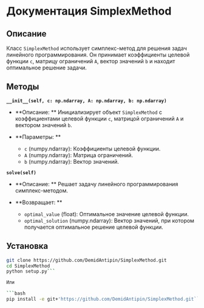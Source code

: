 # Документация SimplexMethod

## Описание

Класс `SimplexMethod` использует симплекс-метод для решения задач линейного программирования. Он принимает коэффициенты целевой функции `c`, матрицу ограничений `A`, вектор значений `b` и находит оптимальное решение задачи.

## Методы

**`__init__(self, c: np.ndarray, A: np.ndarray, b: np.ndarray)`**

+ **Описание: ** Инициализирует объект `SimplexMethod` с коэффициентами целевой функции `c`, матрицой ограничений `A` и вектором значений `b`.

+ **Параметры: **

	+ `c` (numpy.ndarray): Коэффициенты целевой функции.
	+ `A` (numpy.ndarray): Матрица ограничений.
	+ `b` (numpy.ndarray): Вектор значений.

**`solve(self)`**

+ **Описание: ** Решает задачу линейного программирования симплекс-методом.

+ **Возвращает: **

	+ `optimal_value` (float): Оптимальное значение целевой функции.
	+ `optimal_solution` (numpy.ndarray): Вектор значений, при котором получается оптимальное решение целевой функции.

## Установка

```bash
git clone https://github.com/DemidAntipin/SimplexMethod.git
cd SimplexMethod
python setup.py```

Или

```bash
pip install -e git+'https://github.com/DemidAntipin/SimplexMethod.git```
